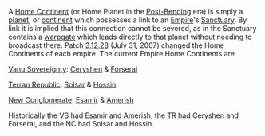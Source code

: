 A [Home Continent](Home_Continent.md) (or Home Planet in the
[Post-Bending](../terminology/The_Bending.md) era) is simply a [planet](Planet.md), or
[continent](../locations/Continent.md) which possesses a link to an
[Empire](../terminology/Empire.md)'s [Sanctuary](../locations/Sanctuary.md). By
link it is implied that this connection cannot be severed, as in the Sanctuary
contains a [warpgate](Warpgate.md) which leads directly to that planet without
needing to broadcast there. Patch [3.12.28](../patches/3.12.28.md) (July
31, 2007) changed the Home Continents of each empire. The current Empire Home
Continents are

[Vanu Sovereignty](../factions/Vanu_Sovereignty.md): [Ceryshen](Ceryshen.md) &
[Forseral](Forseral.md)

[Terran Republic](../factions/Terran_Republic.md): [Solsar](Solsar.md) &
[Hossin](Hossin.md)

[New Conglomerate](../factions/New_Conglomerate.md): [Esamir](Esamir.md) &
[Amerish](Amerish.md)

Historically the VS had Esamir and Amerish, the TR had Ceryshen and Forseral,
and the NC had Solsar and Hossin.
